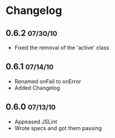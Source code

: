 Changelog
=========

## 0.6.2 <small>07/30/10</small>

* Fixed the removal of the 'active' class

## 0.6.1 <small>07/14/10</small>

* Renamed onFail to onError
* Added Changelog


## 0.6.0 <small>07/13/10</small>

* Appeased JSLint
* Wrote specs and got them passing
